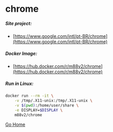 # chrome

##### Site project:

* [https://www.google.com/intl/pt-BR/chrome](https://www.google.com/intl/pt-BR/chrome)

##### Docker Image:

* [https://hub.docker.com/r/m88v2/chrome](https://hub.docker.com/r/m88v2/chrome)

##### Run in Linux:

```bash
docker run --rm -it \
    -v /tmp/.X11-unix:/tmp/.X11-unix \
    -v $(pwd):/home/user/share \
    -e DISPLAY=$DISPLAY \
    m88v2/chrome
```

[Go Home](https://github.com/M88V2/docker-X11-apps)
